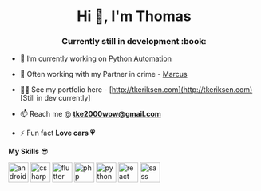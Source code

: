 <h1 align="center">Hi 👋, I'm Thomas</h1>
<h3 align="center">Currently still in development :book:</h3>

- 🔭 I’m currently working on [Python Automation](https://github.com/puff1g/PythonProjects)

- 🤝 Often working with my Partner in crime - [Marcus](https://github.com/marcusmaczewski)

- 👨‍💻 See my portfolio here - [http://tkeriksen.com](http://tkeriksen.com) [Still in dev currently]

- 📫 Reach me @ **tke2000wow@gmail.com**

- ⚡ Fun fact **Love cars 💗**

**My Skills** 😎

<p align="left"><img src="https://devicons.github.io/devicon/devicon.git/icons/android/android-original-wordmark.svg" alt="android" width="40" height="40"/> <img src="https://devicons.github.io/devicon/devicon.git/icons/csharp/csharp-original.svg" alt="csharp" width="40" height="40"/> <img src="https://www.vectorlogo.zone/logos/flutterio/flutterio-icon.svg" alt="flutter" width="40" height="40"/> <img src="https://devicons.github.io/devicon/devicon.git/icons/php/php-original.svg" alt="php" width="40" height="40"/> <img src="https://devicons.github.io/devicon/devicon.git/icons/python/python-original.svg" alt="python" width="40" height="40"/> <img src="https://devicons.github.io/devicon/devicon.git/icons/react/react-original-wordmark.svg" alt="react" width="40" height="40"/> <img src="https://devicons.github.io/devicon/devicon.git/icons/sass/sass-original.svg" alt="sass" width="40" height="40"/></p>
